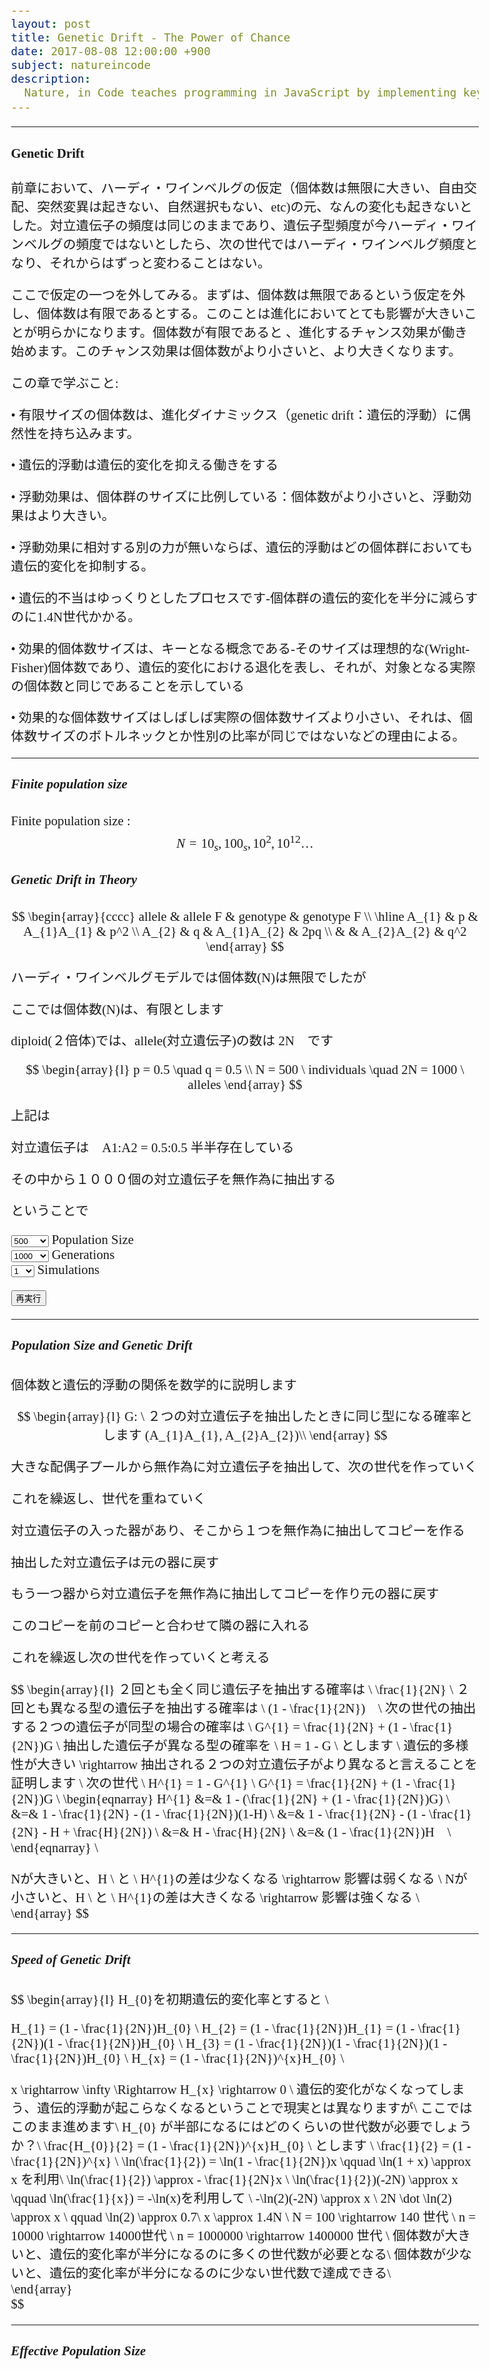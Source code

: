 ```yaml
---
layout: post
title: Genetic Drift - The Power of Chance
date: 2017-08-08 12:00:00 +900
subject: natureincode
description:
  Nature, in Code teaches programming in JavaScript by implementing key concepts in biology (natural selection, genetic drift, epidemics, etc.). Learn programming while discovering the rules that govern life.
---
```


-------

#### Genetic Drift

前章において、ハーディ・ワインベルグの仮定（個体数は無限に大きい、自由交配、突然変異は起きない、自然選択もない、etc)の元、なんの変化も起きないとした。対立遺伝子の頻度は同じのままであり、遺伝子型頻度が今ハーディ・ワインベルグの頻度ではないとしたら、次の世代ではハーディ・ワインベルグ頻度となり、それからはずっと変わることはない。

ここで仮定の一つを外してみる。まずは、個体数は無限であるという仮定を外し、個体数は有限であるとする。このことは進化においてとても影響が大きいことが明らかになります。個体数が有限であると    、進化するチャンス効果が働き始めます。このチャンス効果は個体数がより小さいと、より大きくなります。

この章で学ぶこと:

• 有限サイズの個体数は、進化ダイナミックス（genetic drift：遺伝的浮動）に偶然性を持ち込みます。

• 遺伝的浮動は遺伝的変化を抑える働きをする

• 浮動効果は、個体群のサイズに比例している：個体数がより小さいと、浮動効果はより大きい。

• 浮動効果に相対する別の力が無いならば、遺伝的浮動はどの個体群においても遺伝的変化を抑制する。

• 遺伝的不当はゆっくりとしたプロセスです-個体群の遺伝的変化を半分に減らすのに1.4N世代かかる。

• 効果的個体数サイズは、キーとなる概念である-そのサイズは理想的な(Wright-Fisher)個体数であり、遺伝的変化における退化を表し、それが、対象となる実際の個体数と同じであることを示している

• 効果的な個体数サイズはしばしば実際の個体数サイズより小さい、それは、個体数サイズのボトルネックとか性別の比率が同じではないなどの理由による。

---------
<style>
.MathJax {
  text-align: left;
  color: #000;
}
.MathJax_Display {
  text-align: left !important;
  color: #000;
}
.MathJax_SVG_Display {
  text-align: left;
}
.MathJax_SVG_Display line {
  stroke:#000;
}
.MathJax_SVG g{
  stroke:#000;
  stroke-width:2;
  fill:#000;
}
body{
    font-size: 1.3em;
    font-family: cursive;
}
</style>
##### Finite population size

Finite population size : 
$$
    N=10_{s},  100_{s},  10^2, 10^{12} \dots
$$

##### Genetic Drift in Theory

$$
\begin{array}{cccc}
  allele & allele F & genotype & genotype F \\
  \hline
  A_{1} & p & A_{1}A_{1} & p^2 \\
  A_{2} & q & A_{1}A_{2} & 2pq \\
  & & A_{2}A_{2} & q^2 
\end{array}
$$

ハーディ・ワインベルグモデルでは個体数(N)は無限でしたが

ここでは個体数(N)は、有限とします

diploid(２倍体)では、allele(対立遺伝子)の数は 2N　です

$$
\begin{array}{l}
p = 0.5 \quad q = 0.5 \\ 
N =  500 \ individuals \quad 2N = 1000 \ alleles
\end{array}
$$ 

上記は

対立遺伝子は　A1:A2 = 0.5:0.5 半半存在している

その中から１０００個の対立遺伝子を無作為に抽出する

ということで

<div class="row">
    <div class="input-field col s3">
        <select id="size">
            <option value="500" selected>500</option>
            <option value="1000">1000</option>
            <option value="2000">2000</option>
            <option value="5000">5000</option>
            <option value="10000">10000</option>
        </select>
        <label>Population Size</label>
    </div>
    <div class="input-field col s3">
        <select id="gens">
            <option value="100">100</option>
            <option value="500">500</option>
            <option value="1000" selected>1000</option>
            <option value="5000">5000</option>
            <option value="10000">10000</option>
        </select>
        <label>Generations</label>
    </div>
    <div class="input-field col s3">
        <select id="sims">
            <option value="1" selected>1</option>
            <option value="2">2</option>
            <option value="3">3</option>
            <option value="5">5</option>
            <option value="10">10</option>
        </select>
        <label>Simulations</label>
    </div>
</div>

<button id="rerun01" class="btn">再実行</button>
<div id="svg01"></div>

-----

##### Population Size and Genetic Drift

個体数と遺伝的浮動の関係を数学的に説明します

$$
\begin{array}{l}
G: \ ２つの対立遺伝子を抽出したときに同じ型になる確率とします (A_{1}A_{1}, A_{2}A_{2})\\
\end{array}
$$

<div id="svg02"></div>

大きな配偶子プールから無作為に対立遺伝子を抽出して、次の世代を作っていく

これを繰返し、世代を重ねていく

<div id="svg03"></div>

対立遺伝子の入った器があり、そこから１つを無作為に抽出してコピーを作る

抽出した対立遺伝子は元の器に戻す

もう一つ器から対立遺伝子を無作為に抽出してコピーを作り元の器に戻す

このコピーを前のコピーと合わせて隣の器に入れる

これを繰返し次の世代を作っていくと考える

$$
\begin{array}{l}
２回とも全く同じ遺伝子を抽出する確率は \ \frac{1}{2N} \\
２回とも異なる型の遺伝子を抽出する確率は \ (1 - \frac{1}{2N})　\\
次の世代の抽出する２つの遺伝子が同型の場合の確率は \ G^{1} = \frac{1}{2N} + (1 - \frac{1}{2N})G \\
抽出した遺伝子が異なる型の確率を \ H = 1 - G \ とします \\
遺伝的多様性が大きい \rightarrow 抽出される２つの対立遺伝子がより異なると言えることを証明します \\
次の世代 \\
H^{1} = 1 - G^{1} \\
G^{1} = \frac{1}{2N} + (1 - \frac{1}{2N})G \\
\begin{eqnarray}
H^{1} &=& 1 - (\frac{1}{2N} + (1 - \frac{1}{2N})G) \\
&=& 1 - \frac{1}{2N} - (1 - \frac{1}{2N})(1-H) \\
&=& 1 - \frac{1}{2N} - (1 - \frac{1}{2N} - H + \frac{H}{2N}) \\
&=& H - \frac{H}{2N} \\
&=& (1 - \frac{1}{2N})H　\\
\end{eqnarray} \\

Nが大きいと、H \ と \ H^{1}の差は少なくなる \rightarrow 影響は弱くなる \\
Nが小さいと、H \ と \ H^{1}の差は大きくなる \rightarrow 影響は強くなる \\
\end{array}
$$

-----

##### Speed of Genetic Drift

$$
\begin{array}{l}
H_{0}を初期遺伝的変化率とすると \\

H_{1} = (1 - \frac{1}{2N})H_{0} \\
H_{2} = (1 - \frac{1}{2N})H_{1} = (1 - \frac{1}{2N})(1 - \frac{1}{2N})H_{0} \\
H_{3} = (1 - \frac{1}{2N})(1 - \frac{1}{2N})(1 - \frac{1}{2N})H_{0} \\
H_{x} = (1 - \frac{1}{2N})^{x}H_{0} \\

x \rightarrow \infty \Rightarrow H_{x} \rightarrow 0 \\
遺伝的変化がなくなってしまう、遺伝的浮動が起こらなくなるということで現実とは異なりますが\\
ここではこのまま進めます\\
H_{0} が半部になるにはどのくらいの世代数が必要でしょうか？\\
\frac{H_{0}}{2} = (1 - \frac{1}{2N})^{x}H_{0} \ とします \\
\frac{1}{2} = (1 - \frac{1}{2N})^{x} \\
\ln(\frac{1}{2}) = \ln(1 - \frac{1}{2N})x \qquad \ln(1 + x) \approx x を利用\\
\ln(\frac{1}{2}) \approx - \frac{1}{2N}x \\
\ln(\frac{1}{2})(-2N) \approx x \qquad \ln(\frac{1}{x}) = -\ln(x)を利用して \\
-\ln(2)(-2N) \approx x \\
2N \dot \ln(2) \approx x  \ qquad \ln(2) \approx 0.7\\
x \approx 1.4N \\
N = 100 \rightarrow 140 世代 \\
n = 10000 \rightarrow 14000世代 \\
n = 1000000 \rightarrow 1400000 世代 \\
個体数が大きいと、遺伝的変化率が半分になるのに多くの世代数が必要となる\\
個体数が少ないと、遺伝的変化率が半分になるのに少ない世代数で達成できる\\   
\end{array}    
$$

-----

##### Effective Population Size

<link href="https://fonts.googleapis.com/earlyaccess/roundedmplus1c.css" rel="stylesheet" />
<script src="https://ajax.googleapis.com/ajax/libs/jquery/3.2.1/jquery.min.js"></script>
<script src="https://d3js.org/d3.v4.js"></script>
<script src="../../js/d3V4draws.js"></script>

<script>
  $(document).ready(function() {
    $('select').material_select();
  });


  var p = 0.5;
  var N = 500;
  var generations = 1000;
  var simulations = 10;
  var data = [];

  var rerun01 = document.querySelector('#rerun01');
  rerun01.addEventListener('click', executeDrawLineChart);

function draw_line_chart(data,x_label,y_label,legend_values,x_max,y_max_flex) {
    var margin = {top: 20, right: 20, bottom: 50, left: 50},
        width = 700 - margin.left - margin.right,
        height = 400 - margin.top - margin.bottom;

    var version = d3.scale ? 3 : 4;
    var color = (version == 3 ? d3.scale.category10() : d3.scaleOrdinal(d3.schemeCategory10));
                
    if (!x_max) {
        x_max = data[0].length > 0 ? data[0].length : data.length
    }
                
    var y_max = data[0].length > 0 ? d3.max(data, function(array) {
            return d3.max(array);
        }) : d3.max(data);

    var x = (version == 3 ? d3.scale.linear() : d3.scaleLinear())
        .domain([0,x_max])
        .range([0, width]);

    var y = y_max_flex ? (version == 3 ? d3.scale.linear() : d3.scaleLinear())
        .domain([0, 1.1 * y_max])
        .range([height, 0]) : (version == 3 ? d3.scale.linear() : d3.scaleLinear())
        .range([height, 0]);
        
    var xAxis = (version == 3 ? d3.svg.axis().scale(x).orient("bottom") : 
    	d3.axisBottom().scale(x));

    var yAxis = (version == 3 ? d3.svg.axis().scale(y).orient("left") : 
    	d3.axisLeft().scale(y));

    var line = (version == 3 ? d3.svg.line() : d3.line())
        .x(function (d, i) {
            var dat = (data[0].length > 0 ? data[0] : data);
            return x((i/(dat.length-1)) * x_max);
        })
        .y(function (d) {
            return y(d);
        });

    d3.select("svg").remove();    
    var svg = d3.select("#svg01").append("svg")
        .attr("width", width + margin.left + margin.right)
        .attr("height", height + margin.top + margin.bottom)
        .append("g")
        .attr("transform", "translate(" + margin.left + "," + margin.top + ")");

    svg.append("g")
        .attr("class", "x axis")
        .attr("transform", "translate(0," + height + ")")
        .call(xAxis)
        .append("text")
        .style("text-anchor", "middle")
        .attr("x", width / 2)
        .attr("y", 6)
        .attr("dy", "3em")
        .style("fill", "#000")
        .text(x_label);

    svg.append("g")
        .attr("class", "y axis")
        .call(yAxis)
        .append("text")
        .attr("transform", "rotate(-90)")
        .attr("x", -height / 2)
        .attr("dy", "-3.5em")
        .style("text-anchor", "middle")
        .style("fill", "#000")
        .text(y_label);

    if (legend_values.length > 0) {		
        var legend = svg.append("text")
            .attr("text-anchor", "star")
            .attr("y", 30)
            .attr("x", width-100)
            .append("tspan").attr("class", "legend_title")
            .text(legend_values[0])
            .append("tspan").attr("class", "legend_text")
            .attr("x", width-100).attr("dy", 20).text(legend_values[1])
            .append("tspan").attr("class", "legend_title")
            .attr("x", width-100).attr("dy", 20).text(legend_values[2])
            .append("tspan").attr("class", "legend_text")
            .attr("x", width-100).attr("dy", 20).text(legend_values[3]);
    }
    else {
        svg.selectAll("line.horizontalGridY")
            .data(y.ticks(10)).enter()
            .append("line")
            .attr("x1", 1)
            .attr("x2", width)
            .attr("y1", function(d){ return y(d);})
            .attr("y2", function(d){ return y(d);})
            .style("fill", "none")
            .style("shape-rendering", "crispEdges")
            .style("stroke", "#f5f5f5")
            .style("stroke-width", "1px");

        svg.selectAll("line.horizontalGridX")
            .data(x.ticks(10)).enter()
            .append("line")
            .attr("x1", function(d,i){ return x(d);})
            .attr("x2", function(d,i){ return x(d);})
            .attr("y1", 1)
            .attr("y2", height)
            .style("fill", "none")
            .style("shape-rendering", "crispEdges")
            .style("stroke", "#f5f5f5")
            .style("stroke-width", "1px");
    }

    d3.select("body").style("font","10px sans-serif");
    d3.selectAll(".axis line").style("stroke","#000"); 
    d3.selectAll(".y.axis path").style("display","none"); 
    d3.selectAll(".x.axis path").style("display","none");    
    d3.selectAll(".legend_title")
        .style("font-size","12px").style("fill","#555").style("font-weight","400");
    d3.selectAll(".legend_text")
        .style("font-size","20px").style("fill","#bbb").style("font-weight","700");

    if (data[0].length > 0) {
        var simulation = svg.selectAll(".simulation")
            .data(data)
            .enter().append("g")
            .attr("class", "simulation");

        simulation.append("path")
            .attr("class", "line")
            .attr("fill", "none")
            .attr("d", function(d) { return line(d); })
            .style("stroke", function(d,i) { return color(i); });
    } 
    else {
        svg.append("path")
            .datum(data)
            .attr("class", "line")
            .attr("fill", "none")
            .attr("d", line)
            .style("stroke","steelblue");
    }
    d3.selectAll(".line").style("fill", "none").style("stroke-width","1.5px");    
}
  
  function nextGeneration(simulation_counter){
    var draws = 2 * N;
    var a1 = 0;
    var a2 = 0;
    for (let i = 0; i < draws; i++){
      if (Math.random() <= p){
        a1++;
      } else {
        a2++;
      }
    }
    p = a1 / draws;
    data[simulation_counter].push(p);
  }

  function roundNumber(value, decimals){
    let shifter = Math.pow(10, decimals);
    return Math.round(value * shifter) / shifter;
  }

  function executeDrawLineChart(){
    
    generations = document.querySelector("#gens").value;
    simulations = document.querySelector("#sims").value;
    N           = document.querySelector("#size").value;    
  
    data = [];

    for (let i = 0; i < simulations; i++){
      data.push([]);
    }

    for (let j = 0; j < simulations; j++){

      p = 0.5;
      
      for (let i = 0; i < generations; i++){
        nextGeneration(j);
      }
    
    }

    draw_line_chart(data,"Generation","p",["Population Size:",N,"Generations:",generations]);
  }

  executeDrawLineChart();

/** Po;ulation sizen and Genetic Drift */
var svg02 = d3.select("#svg02").append("svg")
                .attr("width",700)
                .attr("height", 200)
                .style("background","#000");
gametes02 = [
    {"startPos":75,"endPos":220,"innerRadius":70,"outerRadius":70,"stroke":"#fff","strokeWidth":3,"fillColor":"#000","xTranslate":80,"yTranslate":80},
    {"startPos":75,"endPos":220,"innerRadius":70,"outerRadius":70,"stroke":"#fff","strokeWidth":3,"fillColor":"#000","xTranslate":430,"yTranslate":80}
];  
drawArc(svg02,gametes02);

circle02 = [
  {cx: 260, cy: 100, r: 40, fillColor: "yellow"},
  {cx: 610, cy: 100, r: 40, fillColor: "yellow"},
];
drawCircle(svg02,circle02);

text02 = [
    {x: 80, y: 80, text:"大きな", "anchor":"middle",
     stroke:"#fff",fontFamily:"serif", fontSize:"1.3em"},
    {x: 80, y: 100, text:"配偶子プール", "anchor":"middle",
     stroke:"#fff",fontFamily:"serif", fontSize:"1.3em"},
    {x: 430, y: 80, text:"大きな", "anchor":"middle",
     stroke:"#fff",fontFamily:"serif", fontSize:"1.3em"},
    {x: 430, y: 100, text:"配偶子プール", "anchor":"middle",
     stroke:"#fff",fontFamily:"serif", fontSize:"1.3em"},
    {x: 260, y: 100, text:"2N", "anchor":"middle",
     stroke:"#000",fontFamily:"serif", fontSize:"2em"},
    {x: 610, y: 100, text:"2N", "anchor":"middle",
     stroke:"#000",fontFamily:"serif", fontSize:"2em"},
]
drawText(svg02,text02);

var vecData02 = [
{"x1":160,"y1":100,"angles":0,"length":50,"stroke":"#fff","strokeWidth":4},
{"x1":310,"y1":100,"angles":0,"length":50,"stroke":"#fff","strokeWidth":4},
{"x1":510,"y1":100,"angles":0,"length":50,"stroke":"#fff","strokeWidth":4},
];    
drawVectorA(svg02,vecData02);

var svg03 = d3.select("#svg03").append("svg")
                .attr("width",700)
                .attr("height", 200)
                .style("background","#000");
rectData03 = [
{"x":50,"y":50,"width":60,"height":100,"stroke":"#fff" },
{"x":320,"y":50,"width":60,"height":100,"stroke":"#fff"},
{"x":590,"y":50,"width":60,"height":100,"stroke":"#fff"} 
];
drawRect(svg03,rectData03);

text03 = [
    {x: 80, y: 100, text:"2N", "anchor":"middle",
     stroke:"#fff",fontFamily:"serif", fontSize:"2em"},
    {x: 350, y: 100, text:"2N", "anchor":"middle",
     stroke:"#fff",fontFamily:"serif", fontSize:"2em"},
    {x: 620, y: 100, text:"2N", "anchor":"middle",
     stroke:"#fff",fontFamily:"serif", fontSize:"2em"},
    {x: 80, y: 190, text:"G", "anchor":"middle",
     stroke:"#fff",fontFamily:"serif", fontSize:"2em"},
    {x: 350, y: 190, text:"G1", "anchor":"middle",
     stroke:"#fff",fontFamily:"serif", fontSize:"2em"},
    {x: 620, y: 190, text:"G2", "anchor":"middle",
     stroke:"#fff",fontFamily:"serif", fontSize:"2em"},

]
drawText(svg03,text03);

var vecData03 = [
{"x1":150,"y1":100,"angles":0,"length":130,"stroke":"#fff","strokeWidth":4},
{"x1":420,"y1":100,"angles":0,"length":130,"stroke":"#fff","strokeWidth":4},
];    
drawVectorA(svg03,vecData03);

</script>



